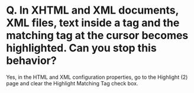# Q. In XHTML and XML documents, XML files, text inside a tag and the matching tag at the cursor becomes highlighted. Can you stop this behavior?

Yes, in the HTML and XML configuration properties, go to the Highlight (2) page and clear the Highlight Matching Tag check box.
